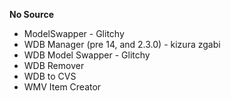 **No Source**
* ModelSwapper - Glitchy
* WDB Manager (pre 14, and 2.3.0) - kizura zgabi
* WDB Model Swapper - Glitchy
* WDB Remover
* WDB to CVS
* WMV Item Creator